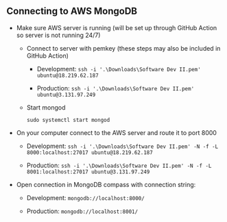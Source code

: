 ## Connecting to AWS MongoDB

- Make sure AWS server is running (will be set up through GitHub Action so server is not running 24/7)
  
  - Connect to server with pemkey (these steps may also be included in GitHub Action)
    
    - Development: `ssh -i '.\Downloads\Software Dev II.pem' ubuntu@18.219.62.187`
    
    - Production: `ssh -i '.\Downloads\Software Dev II.pem' ubuntu@3.131.97.249`
  
  - Start mongod
    
    `sudo systemctl start mongod`

- On your computer connect to the AWS server and route it to port 8000
  
  - Development: `ssh -i '.\Downloads\Software Dev II.pem' -N -f -L 8000:localhost:27017 ubuntu@18.219.62.187`
  
  - Production: `ssh -i '.\Downloads\Software Dev II.pem' -N -f -L 8001:localhost:27017 ubuntu@3.131.97.249`

- Open connection in MongoDB compass with connection string:
  
  - Development: `mongodb://localhost:8000/`
  
  - Production: `mongodb://localhost:8001/`
